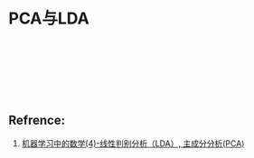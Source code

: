 # PCA与LDA

<br>
<br>








<br>
<br>
<br>
<br>

## Refrence:

1. [机器学习中的数学(4)-线性判别分析（LDA）, 主成分分析(PCA)](http://www.cnblogs.com/LeftNotEasy/archive/2011/01/08/lda-and-pca-machine-learning.html)